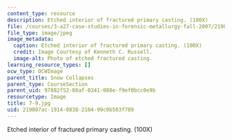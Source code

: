 ```yaml
---
content_type: resource
description: Etched interior of fractured primary casting. (100X)
file: /courses/3-a27-case-studies-in-forensic-metallurgy-fall-2007/219807ac19140838210499c0b503f789_7-9.jpg
file_type: image/jpeg
image_metadata:
  caption: Etched interior of fractured primary casting. (100X)
  credit: Image Courtesy of Kenneth C. Russell.
  image-alt: Photo of etched fractured casting.
learning_resource_types: []
ocw_type: OCWImage
parent_title: Snow Collapses
parent_type: CourseSection
parent_uid: 97882f52-88af-0341-088e-f9ef0bcc0e9b
resourcetype: Image
title: 7-9.jpg
uid: 219807ac-1914-0838-2104-99c0b503f789
---
```

Etched interior of fractured primary casting. (100X)

